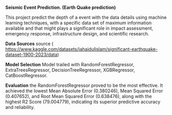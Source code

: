 **Seismic Event Prediction. (Earth Quake prediction)**

This project predict the depth of a event with the data details using machine learning techniques, with a specific data set of maximum information available and that might plays a significant role in impact assessment, emergency response, infrastructure design, and scientific research.

**Data Sources**
source ( https://www.kaggle.com/datasets/jahaidulislam/significant-earthquake-dataset-1900-2023/data)

**Model Selection**
Model trailed with RandomForestRegressor, ExtraTreesRegressor, DecisionTreeRegressor, XGBRegressor, CatBoostRegressor.

**Evaluation**
the RandomForestRegressor proved to be the most effective. It achieved the lowest Mean Absolute Error (0.380246), Mean Squared Error (0.407652), and Root Mean Squared Error (0.638476), along with the highest R2 Score (79.004779), indicating its superior predictive accuracy and reliability. 
